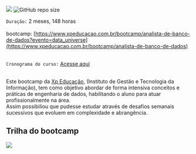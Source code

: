 [![](https://img.shields.io/badge/made%20by-jair-blue)](https://www.linkedin.com/in/jairengdados/)
![GitHub repo size](https://img.shields.io/badge/-engenheiro%20de%20dados-green)



`Duração:` 2 meses, 148 horas
</br></br>
bootcamp: [https://www.xpeducacao.com.br/bootcamp/analista-de-banco-de-dados?evento=data_universe](https://www.xpeducacao.com.br/bootcamp/analista-de-banco-de-dados)
</br></br>

`Cronograma do curso:` [Acesse aqui](https://github.com/Jair-pc/XP_Educacao_IGTI-2022-9A-Botcamp_Analista_de_Banco_de_Dados/blob/master/Cronograma%20do%20BDA.png)
</br></br>


Este bootcamp da [Xp Educação](https://www.xpeducacao.com.br/), (Instituto de Gestão e Tecnologia da Informação), tem como objetivo abordar de forma intensiva conceitos e práticas de engenharia de dados, habilitando o aluno para atuar profissionalmente na área.</br>
Assim possibiliou que pudesse estudar através de desafios semanais sucessivos que evoluem em complexidade e abrangência.


## Trilha do bootcamp

![](https://github.com/Jair-pc/Bootcamp-Engenheiro_de_Dados-IGTI/blob/master/Trilha%20Engenharia%20de%20Dados.png)

